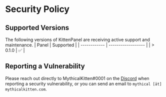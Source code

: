 # Security Policy

## Supported Versions
The following versions of KittenPanel are receiving active support and maintenance.
| Panel        | Supported          |
| ------------ | ------------------ |
| > 0.1.0      | :white_check_mark: |

## Reporting a Vulnerability

Please reach out directly to MythicalKitten#0001 on the [Discord](https://discord.gg/a7ADm7NSnx) when reporting a security vulnerability, or you can send an email to `mythical [ät] mythicalkitten.com`.